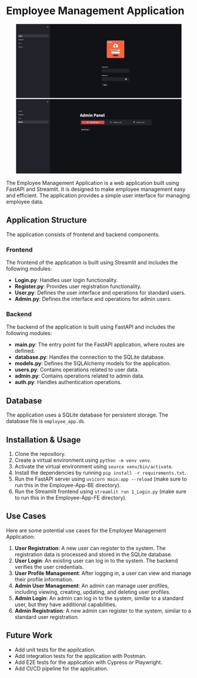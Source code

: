 # Employee Management Application
<p align="center">
  <img src="Employee-App-FE/images/login.png" alt="Employee-App" width="450"/>
  <img src="Employee-App-FE/images/admin.png" alt="Employee-App" width="450"/>
</p>


The Employee Management Application is a web application built using FastAPI and Streamlit. It is designed to make employee management easy and efficient. The application provides a simple user interface for managing employee data.

## Application Structure

The application consists of frontend and backend components.

### Frontend

The frontend of the application is built using Streamlit and includes the following modules:

- **Login.py**: Handles user login functionality.
- **Register.py**: Provides user registration functionality.
- **User.py**: Defines the user interface and operations for standard users.
- **Admin.py**: Defines the interface and operations for admin users.

### Backend

The backend of the application is built using FastAPI and includes the following modules:

- **main.py**: The entry point for the FastAPI application, where routes are defined.
- **database.py**: Handles the connection to the SQLite database.
- **models.py**: Defines the SQLAlchemy models for the application.
- **users.py**: Contains operations related to user data.
- **admin.py**: Contains operations related to admin data.
- **auth.py**: Handles authentication operations.

## Database

The application uses a SQLite database for persistent storage. The database file is `employee_app.db`.

## Installation & Usage

1. Clone the repository.
2. Create a virtual environment using `python -m venv venv`.
3. Activate the virtual environment using `source venv/bin/activate`.
4. Install the dependencies by running `pip install -r requirements.txt`.
5. Run the FastAPI server using `uvicorn main:app --reload` (make sure to run this in the Employee-App-BE directory).
6. Run the Streamlit frontend using `streamlit run 1_Login.py` (make sure to run this in the Employee-App-FE directory).


## Use Cases

Here are some potential use cases for the Employee Management Application:

1. **User Registration**: A new user can register to the system. The registration data is processed and stored in the SQLite database.
2. **User Login**: An existing user can log in to the system. The backend verifies the user credentials.
3. **User Profile Management**: After logging in, a user can view and manage their profile information.
4. **Admin User Management**: An admin can manage user profiles, including viewing, creating, updating, and deleting user profiles.
5. **Admin Login**: An admin can log in to the system, similar to a standard user, but they have additional capabilities.
6. **Admin Registration**: A new admin can register to the system, similar to a standard user registration.

## Future Work
- Add unit tests for the appilcation.
- Add integration tests for the application with Postman.
- Add E2E tests for the application with Cypress or Playwright.
- Add CI/CD pipeline for the application.